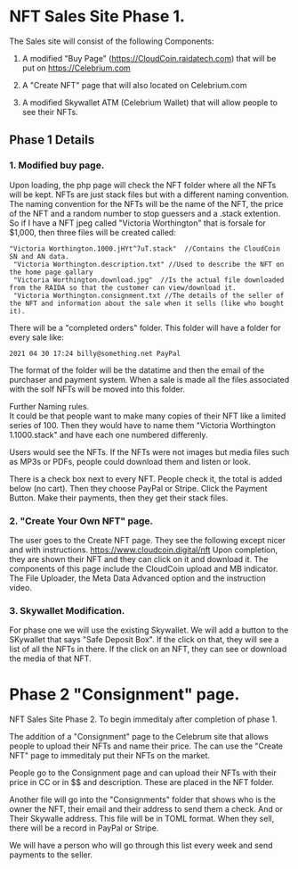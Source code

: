 # NFT Sales Site Phase 1.

The Sales site will consist of the following Components:

1. A modified "Buy Page" (https://CloudCoin.raidatech.com) that will be put on https://Celebrium.com

2. A "Create NFT" page that will also located on Celebrium.com

3. A modified Skywallet ATM (Celebrium Wallet) that will allow people to see their NFTs. 


## Phase 1 Details

### 1. Modified buy page. 
Upon loading, the php page will check the NFT folder where all the NFTs will be kept. NFTs are just stack files but with a different naming convention. The naming convention for the NFTs will be the name of the NFT, the price of the NFT and a random number to stop guessers and a .stack extention. So if I have a NFT jpeg called "Victoria Worthington" that is forsale for $1,000, then three files will be created called:
```
"Victoria Worthington.1000.jHYt^7uT.stack"  //Contains the CloudCoin SN and AN data. 
 "Victoria Worthington.description.txt" //Used to describe the NFT on the home page gallary
 "Victoria Worthington.download.jpg"  //Is the actual file downloaded from the RAIDA so that the customer can view/download it. 
 "Victoria Worthington.consignment.txt //The details of the seller of the NFT and information about the sale when it sells (like who bought it). 
 ```
 There will be a "completed orders" folder. This folder will have a folder for every sale like:
 ```
 2021 04 30 17:24 billy@something.net PayPal
 ```
 The format of the folder will be the datatime and then the email of the purchaser and payment system. When a sale is made all the files associated with the solf NFTs will be moved into this folder. 
 
Further Naming rules.  
It could be that people want to make many copies of their NFT like a limited series of 100. Then they would have to name them "Victoria Worthington 1.1000.stack" and have each one numbered differenly. 

Users would see the NFTs. If the NFTs were not images but media files such as MP3s or PDFs, people could download them and listen or look. 

There is a check box next to every NFT. People check it, the total is added below (no cart). Then they choose PayPal or Stripe. Click the Payment Button. Make their payments, then they get their stack files. 

### 2. "Create Your Own NFT" page. 
The user goes to the Create NFT page. They see the following except nicer and with instructions. https://www.cloudcoin.digital/nft Upon completion, they are shown their NFT and they can click on it and download it. The components of this page include the CloudCoin upload and MB indicator. The File Uploader, the Meta Data Advanced option and the instruction video. 

### 3. Skywallet Modification. 
For phase one we will use the existing Skywallet. 
We will add a button to the SKywallet that says "Safe Deposit Box". If the click on that, they will see a list of all the NFTs in there. If the click on an NFT, they can see or download the media of that NFT. 

# Phase 2 "Consignment" page.
NFT Sales Site Phase 2. To begin immeditaly after completion of phase 1. 

The addition of a "Consignment" page to the Celebrum site that allows people to upload their NFTs and name their price. The can use the "Create NFT" page to immeditaly put their NFTs on the market. 


People go to the Consignment page and can upload their NFTs with their price in CC or in $$ and description. 
These are placed in the NFT folder. 

Another file will go into the "Consignments" folder that shows who is the owner the NFT, their email and their address to send them a check. And or Their Skywalle address. This file will be in TOML format. When they sell, there will be a record in PayPal or Stripe. 

We will have a person who will go through this list every week and send payments to the seller. 

